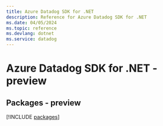 ```yaml
---
title: Azure Datadog SDK for .NET
description: Reference for Azure Datadog SDK for .NET
ms.date: 04/05/2024
ms.topic: reference
ms.devlang: dotnet
ms.service: datadog
---
```

# Azure Datadog SDK for .NET - preview
## Packages - preview
[!INCLUDE [packages](datadog-index.md)]
